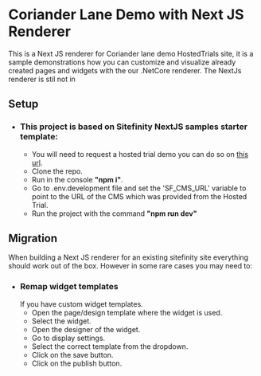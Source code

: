 # Coriander Lane Demo with Next JS Renderer
This is a Next JS renderer for Coriander lane demo HostedTrials site, it is a sample demonstrations how you can customize and visualize already created pages and widgets with the our .NetCore renderer. The NextJs renderer is stil not in 

## Setup
+ ### This project is based on Sitefinity NextJS samples starter template:
    + You will need to request a hosted trial demo you can do so on [this url](https://www.progress.com/sitefinity-cms/try-now/get-started/download/hosted).
    + Clone the repo.
    + Run in the console **"npm i"**.
    + Go to .env.development file and set the 'SF_CMS_URL' variable to point to the URL of the CMS which was provided from the Hosted Trial.
    + Run the project with the command **"npm run dev"**

## Migration
When building a Next JS renderer for an existing sitefinity site everything should work out of the box.
However in some rare cases you may need to:
+ ### Remap widget templates
    If you have custom widget templates.
    + Open the page/design template where the widget is used.
    + Select the widget.
    + Open the designer of the widget.
    + Go to display settings.
    + Select the correct template from the dropdown.
    + Click on the save button.
    + Click on the publish button.

